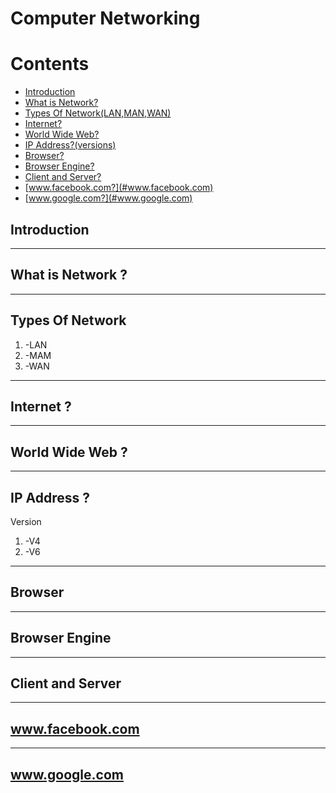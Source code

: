 # Computer Networking
# Contents
- [Introduction](#introduction)
- [What is Network?](#what-is-network)
- [Types Of Network(LAN,MAN,WAN)](#types-of-network-lan-wan-man)
- [Internet?](#internet)
- [World Wide Web?](#world-wide-web)
- [IP Address?(versions)](#ip-address-version)
- [Browser?](#browser)
- [Browser Engine?](#browser-engine?)
- [Client and Server?](#client-and-server?)
- [www.facebook.com?](#www.facebook.com)
- [www.google.com?](#www.google.com)

## Introduction


-----
## What is Network ?


----
## Types Of Network

1. -LAN
2. -MAM
3. -WAN


----
## Internet ?


----
## World Wide Web ?

-----
## IP Address ?

Version
1. -V4
2. -V6


----

## Browser

----

## Browser Engine 



----

## Client and Server

-----

## www.facebook.com

------

## www.google.com 





